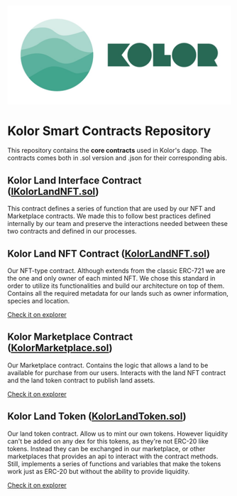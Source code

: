 ![Kolor logo](/assets/kolor_logo_white.jpeg "Kolor logo")

# Kolor Smart Contracts Repository

This repository contains the **core contracts** used in Kolor's dapp. The contracts comes both in .sol version and .json for their corresponding abis.

## Kolor Land Interface Contract ([IKolorLandNFT.sol](https://github.com/yieniggu/kolor-contracts/blob/main/contracts/IKolorLandNFT.sol))

This contract defines a series of function that are used by our NFT and Marketplace contracts. We made this to follow best practices defined internally by our team and preserve the interactions needed between these two contracts and defined in our processes.

## Kolor Land NFT Contract ([KolorLandNFT.sol](https://github.com/yieniggu/kolor-contracts/blob/main/contracts/KolorLandNFT.sol))

Our NFT-type contract. Although extends from the classic ERC-721 we are the one and only owner of each minted NFT. We chose this standard in order to utilize its functionalities and build our architecture on top of them. Contains all the required metadata for our lands such as owner information, species and location.

[Check it on explorer](https://explorer.celo.org/address/0x2fE59334E3AA01C024d8b87DDc59067E3455217C/contracts)

## Kolor Marketplace Contract ([KolorMarketplace.sol](https://github.com/yieniggu/kolor-contracts/blob/main/contracts/KolorMarketplace.sol))

Our Marketplace contract. Contains the logic that allows a land to be available for purchase from our users. Interacts with the land NFT contract and the land token contract to publish land assets.


[Check it on explorer](https://explorer.celo.org/address/0x960bBa826ed09A227A3c913351aDd41E12640b5c/contracts)

## Kolor Land Token ([KolorLandToken.sol](https://github.com/yieniggu/kolor-contracts/blob/main/contracts/KolorMarketplace.sol))

Our land token contract. Allow us to mint our own tokens. However liquidity can't be added on any dex for this tokens, as they're not ERC-20 like tokens. Instead they can be exchanged in our marketplace, or other marketplaces that provides an api to interact with the contract methods. Still, implements a series of functions and variables that make the tokens work just as ERC-20 but without the ability to provide liquidity.

[Check it on explorer](https://explorer.celo.org/address/0x6390AddE3fDa14DD90cb0ec4A12bd232d8c0fCeC/contracts)
